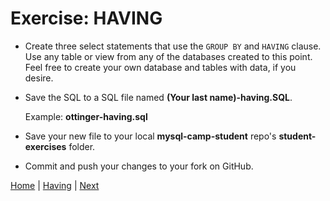 # Exercise: HAVING

- Create three select statements that use the `GROUP BY` and `HAVING` clause.  Use any table or view from any of the databases created to this point.  Feel free to create your own database and tables with data, if you desire.

- Save the SQL to a SQL file named **(Your last name)-having.SQL**.  

  Example: **ottinger-having.sql**

- Save your new file to your local **mysql-camp-student** repo's **student-exercises** folder.  
- Commit and push your changes to your fork on GitHub.


[Home](/)  |  [Having](/13-having/)  |  [Next](/14-selectinsert/)
